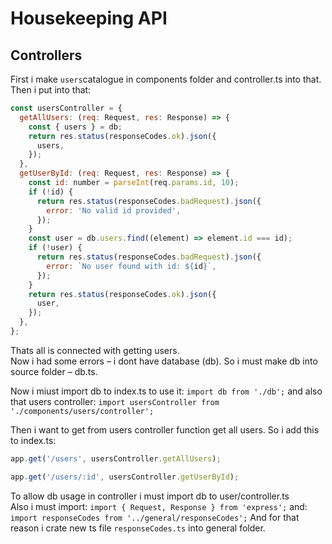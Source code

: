 # Housekeeping API

## Controllers

First i make `users`catalogue in components folder and controller.ts into that.
Then i put into that:

```javascript
const usersController = {
  getAllUsers: (req: Request, res: Response) => {
    const { users } = db;
    return res.status(responseCodes.ok).json({
      users,
    });
  },
  getUserById: (req: Request, res: Response) => {
    const id: number = parseInt(req.params.id, 10);
    if (!id) {
      return res.status(responseCodes.badRequest).json({
        error: 'No valid id provided',
      });
    }
    const user = db.users.find((element) => element.id === id);
    if (!user) {
      return res.status(responseCodes.badRequest).json({
        error: `No user found with id: ${id}`,
      });
    }
    return res.status(responseCodes.ok).json({
      user,
    });
  },
};
```

Thats all is connected with getting users.  
Now i had some errors – i dont have database (db). So i must make db into source folder – db.ts.

Now i miust import db to index.ts to use it: `import db from './db';`
and also that users controller: `import usersController from './components/users/controller';`

Then i want to get from users controller function get all users. So i add this to index.ts:

```javascript
app.get('/users', usersController.getAllUsers);

app.get('/users/:id', usersController.getUserById);
```

To allow db usage in controller i must import db to user/controller.ts  
Also i must import: `import { Request, Response } from 'express';`
and: `import responseCodes from '../general/responseCodes';`
And for that reason i crate new ts file `responseCodes.ts` into general folder.  


